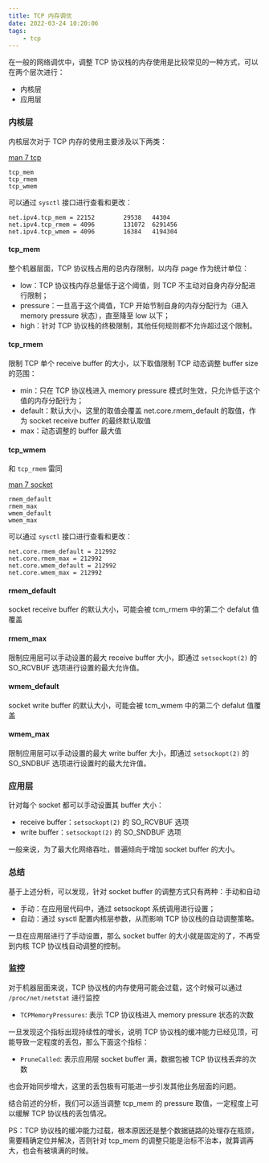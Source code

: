 ```yaml
---
title: TCP 内存调优
date: 2022-03-24 10:20:06
tags:
    - tcp
---
```


在一般的网络调优中，调整 TCP 协议栈的内存使用是比较常见的一种方式，可以在两个层次进行：

* 内核层
* 应用层

### 内核层

内核层次对于 TCP 内存的使用主要涉及以下两类：

[man 7 tcp](https://man7.org/linux/man-pages/man7/tcp.7.html)

```
tcp_mem
tcp_rmem
tcp_wmem
```

可以通过 `sysctl` 接口进行查看和更改：

```
net.ipv4.tcp_mem = 22152        29538   44304
net.ipv4.tcp_rmem = 4096        131072  6291456
net.ipv4.tcp_wmem = 4096        16384   4194304
```

<!-- more -->

#### tcp_mem

整个机器层面，TCP 协议栈占用的总内存限制，以内存 page 作为统计单位：

* low：TCP 协议栈内存总量低于这个阈值，则 TCP 不主动对自身内存分配进行限制；
* pressure：一旦高于这个阈值，TCP 开始节制自身的内存分配行为（进入 memory pressure 状态），直至降至 low 以下；
* high：针对 TCP 协议栈的终极限制，其他任何规则都不允许超过这个限制。

#### tcp_rmem

限制 TCP 单个 receive buffer 的大小，以下取值限制 TCP 动态调整 buffer size 的范围：

* min：只在 TCP 协议栈进入 memory pressure 模式时生效，只允许低于这个值的内存分配行为；
* default：默认大小，这里的取值会覆盖 net.core.rmem_default 的取值，作为 socket receive buffer 的最终默认取值
* max：动态调整的 buffer 最大值


#### tcp_wmem

和 `tcp_rmem` 雷同

[man 7 socket](https://man7.org/linux/man-pages/man7/socket.7.html)

```
rmem_default
rmem_max
wmem_default
wmem_max
```

可以通过 `sysctl` 接口进行查看和更改：

```
net.core.rmem_default = 212992
net.core.rmem_max = 212992
net.core.wmem_default = 212992
net.core.wmem_max = 212992
```

#### rmem_default

socket receive buffer 的默认大小，可能会被 tcm_rmem 中的第二个 defalut 值覆盖

#### rmem_max

限制应用层可以手动设置的最大 receive buffer 大小，即通过 `setsockopt(2)` 的 SO_RCVBUF 选项进行设置的最大允许值。

#### wmem_default

socket write buffer 的默认大小，可能会被 tcm_wmem 中的第二个 defalut 值覆盖

#### wmem_max

限制应用层可以手动设置的最大 write buffer 大小，即通过 `setsockopt(2)` 的 SO_SNDBUF 选项进行设置时的最大允许值。


### 应用层

针对每个 socket 都可以手动设置其 buffer 大小：

* receive buffer：`setsockopt(2)` 的 SO_RCVBUF 选项
* write buffer：`setsockopt(2)` 的 SO_SNDBUF 选项

一般来说，为了最大化网络吞吐，普遍倾向于增加 socket buffer 的大小。

### 总结

基于上述分析，可以发现，针对 socket buffer 的调整方式只有两种：手动和自动

* 手动：在应用层代码中，通过 setsockopt 系统调用进行设置；
* 自动：通过 sysctl 配置内核层参数，从而影响 TCP 协议栈的自动调整策略。

一旦在应用层进行了手动设置，那么 socket buffer 的大小就是固定的了，不再受到内核 TCP 协议栈自动调整的控制。

### 监控

对于机器层面来说，TCP 协议栈的内存使用可能会过载，这个时候可以通过 `/proc/net/netstat` 进行监控

* `TCPMemoryPressures`: 表示 TCP 协议栈进入 memory pressure 状态的次数

一旦发现这个指标出现持续性的增长，说明 TCP 协议栈的缓冲能力已经见顶，可能导致一定程度的丢包，那么下面这个指标：

* `PruneCalled`: 表示应用层 socket buffer 满，数据包被 TCP 协议栈丢弃的次数

也会开始同步增大，这里的丢包极有可能进一步引发其他业务层面的问题。

结合前述的分析，我们可以适当调整 tcp_mem 的 pressure 取值，一定程度上可以缓解 TCP 协议栈的丢包情况。

PS：TCP 协议栈的缓冲能力过载，根本原因还是整个数据链路的处理存在瓶颈，需要精确定位并解决，否则针对 tcp_mem 的调整只能是治标不治本，就算调再大，也会有被填满的时候。

